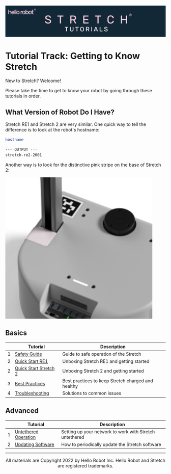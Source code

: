 ![](../images/banner.png)
# Tutorial Track: Getting to Know Stretch
New to Stretch? Welcome!

Please take the time to get to know your robot by going through these tutorials in order.

## What Version of Robot Do I Have?

Stretch RE1 and Stretch 2 are very similar. One quick way to tell the difference is to look at the robot's hostname:

```{.bash .shell-prompt}
hostname
```
```{.bash .no-copy}
--- OUTPUT ---
stretch-re2-2001
```

Another way is to look for the distinctive  pink stripe on the base of Stretch 2:

![](./images/pink_strip.png)

## Basics
|      | Tutorial                                    | Description                                        |
| ---- | ------------------------------------------- | -------------------------------------------------- |
| 1    | [Safety Guide](safety_guide.md)             | Guide to safe operation of the Stretch             |
| 2    | [Quick Start RE1](quick_start_guide_re1.md) | Unboxing Stretch RE1 and getting started           |
| 2    | [Quick Start Stretch 2](quick_start_guide_re2.md) | Unboxing Stretch 2 and getting started           |
| 3    | [Best Practices](best_practices.md)         | Best practices to keep Stretch charged and healthy |
| 4    | [Troubleshooting](troubleshooting_guide.md) | Solutions to common issues                         |

## Advanced
|   |Tutorial |  Description                                            |
|---|----------------------------------|---------------------------------------------------------|
| 1 | [Untethered Operation](untethered_operation.md) | Setting up your network to work with Stretch untethered |
| 2 | [Updating Software](updating_software.md)       | How to periodically update the Stretch software         |

------
<div align="center"> All materials are Copyright 2022 by Hello Robot Inc. Hello Robot and Stretch are registered trademarks.</div>
